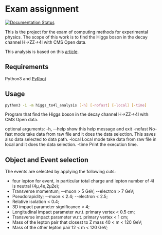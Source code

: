 # Exam assignment
[![Documentation Status](https://readthedocs.org/projects/higgs-to4l-analysis/badge/?version=latest)](https://higgs-to4l-analysis.readthedocs.io/en/latest/?badge=latest)


This is the project for the exam of computing methods for experimental physics. The scope of this work is to find the Higgs boson in the decay channel H->ZZ->4l with CMS Open data.

This analysis is based on this [article](https://arxiv.org/abs/1202.1997).

## Requirements

Python3 and [PyRoot](https://root.cern/manual/python/)

## Usage

```bash
python3 -i -m higgs_to4l_analysis [-h] [-nofast] [-local] [-time]
```

Program that find the Higgs boson in the decay channel H->ZZ->4l with CMS Open data.

optional arguments:
  -h, --help  show this help message and exit
  -nofast     No-fast mode take data from raw file and it does the data selection. This saves also data selected to
              data path.
  -local      Local mode take data from raw file in local and it does the data selection.
  -time       Print the execution time.

## Object and Event selection
The events are selected by applying the following cuts:

  - four lepton for event, in particular total charge and lepton number of 4l is neutral (4&mu;,4e,2&mu;2e);  
  - Transverse momentum;
    --muon > 5 GeV;
    --electron > 7 GeV;
  - Pseudorapidity;
    --muon < 2.4;
    --electron < 2.5;
  - Relative isolation < 0.4;
  - 3D impact parameter significance < 4;
  - Longitudinal impact parameter w.r.t. primary vertex < 0.5 cm;
  - Transverse impact parameter w.r.t. primary vertex < 1 cm;
  - Mass of the lepton pair that closest to Z mass 40 < m < 120 GeV;
  - Mass of the other lepton pair 12 < m < 120 GeV;
